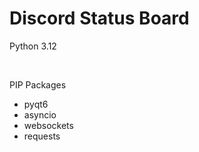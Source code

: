 # Discord Status Board
<p>Python 3.12</p>
<br/>
<p>PIP Packages</p>
<ul>
  <li>pyqt6</li>
  <li>asyncio</li>
  <li>websockets</li>
  <li>requests</li>
</ul>
